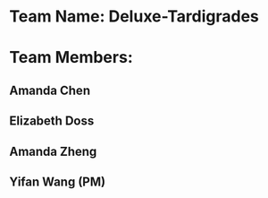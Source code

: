 # Team Name: Deluxe-Tardigrades

# Team Members:
## Amanda Chen
## Elizabeth Doss
## Amanda Zheng
## Yifan Wang (PM)
